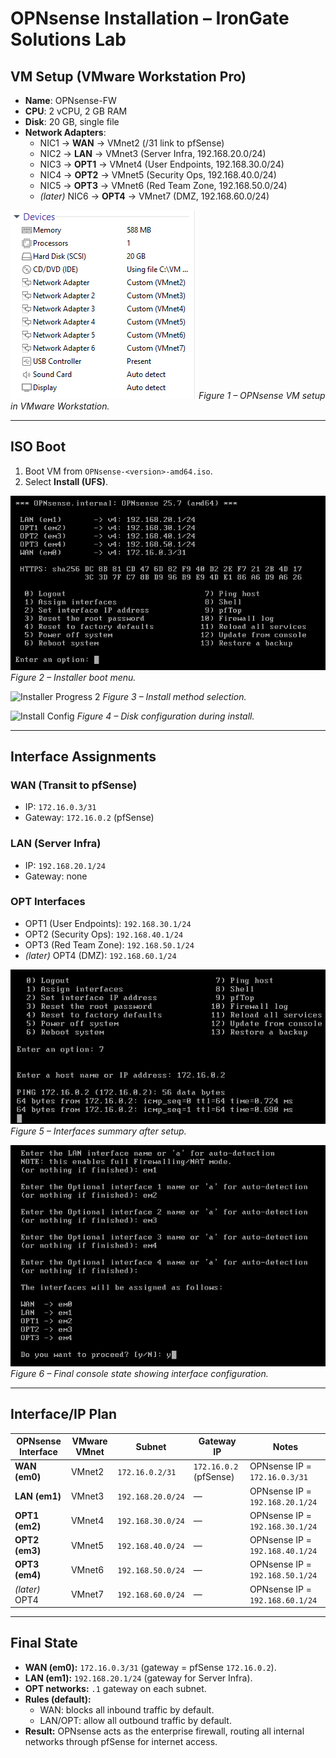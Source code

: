 # OPNsense Installation – IronGate Solutions Lab

## VM Setup (VMware Workstation Pro)
- **Name**: OPNsense-FW
- **CPU**: 2 vCPU, 2 GB RAM
- **Disk**: 20 GB, single file
- **Network Adapters**:
  - NIC1 → **WAN** → VMnet2 (/31 link to pfSense)
  - NIC2 → **LAN** → VMnet3 (Server Infra, 192.168.20.0/24)
  - NIC3 → **OPT1** → VMnet4 (User Endpoints, 192.168.30.0/24)
  - NIC4 → **OPT2** → VMnet5 (Security Ops, 192.168.40.0/24)
  - NIC5 → **OPT3** → VMnet6 (Red Team Zone, 192.168.50.0/24)
  - *(later)* NIC6 → **OPT4** → VMnet7 (DMZ, 192.168.60.0/24)

![VM Settings](../../assets/opnsense/vm_settings.png)
*Figure 1 – OPNsense VM setup in VMware Workstation.*

---

## ISO Boot
1. Boot VM from `OPNsense-<version>-amd64.iso`.
2. Select **Install (UFS)**.

![Installer Progress 1](../../assets/opnsense/installer_progress1.png)
*Figure 2 – Installer boot menu.*

![Installer Progress 2](../assets/opnsense/installer_progress2.png)
*Figure 3 – Install method selection.*

![Install Config](../assets/opnsense/install_config.png)
*Figure 4 – Disk configuration during install.*

---

## Interface Assignments

### WAN (Transit to pfSense)
- IP: `172.16.0.3/31`
- Gateway: `172.16.0.2` (pfSense)

### LAN (Server Infra)
- IP: `192.168.20.1/24`
- Gateway: none

### OPT Interfaces
- OPT1 (User Endpoints): `192.168.30.1/24`
- OPT2 (Security Ops): `192.168.40.1/24`
- OPT3 (Red Team Zone): `192.168.50.1/24`
- *(later)* OPT4 (DMZ): `192.168.60.1/24`

![Final State](../../assets/opnsense/final_state.png)
*Figure 5 – Interfaces summary after setup.*

![Console End State](../../assets/opnsense/endstate.png)
*Figure 6 – Final console state showing interface configuration.*

---

## Interface/IP Plan

| OPNsense Interface | VMware VMnet | Subnet            | Gateway IP          | Notes                                |
|--------------------|--------------|-------------------|---------------------|--------------------------------------|
| **WAN (em0)**      | VMnet2       | `172.16.0.2/31`   | `172.16.0.2` (pfSense) | OPNsense IP = `172.16.0.3/31`        |
| **LAN (em1)**      | VMnet3       | `192.168.20.0/24` | —                   | OPNsense IP = `192.168.20.1/24`      |
| **OPT1 (em2)**     | VMnet4       | `192.168.30.0/24` | —                   | OPNsense IP = `192.168.30.1/24`      |
| **OPT2 (em3)**     | VMnet5       | `192.168.40.0/24` | —                   | OPNsense IP = `192.168.40.1/24`      |
| **OPT3 (em4)**     | VMnet6       | `192.168.50.0/24` | —                   | OPNsense IP = `192.168.50.1/24`      |
| *(later)* OPT4     | VMnet7       | `192.168.60.0/24` | —                   | OPNsense IP = `192.168.60.1/24`      |

---

## Final State
- **WAN (em0):** `172.16.0.3/31` (gateway = pfSense `172.16.0.2`).
- **LAN (em1):** `192.168.20.1/24` (gateway for Server Infra).
- **OPT networks:** `.1` gateway on each subnet.
- **Rules (default):**
  - WAN: blocks all inbound traffic by default.
  - LAN/OPT: allow all outbound traffic by default.
- **Result:** OPNsense acts as the enterprise firewall, routing all internal networks through pfSense for internet access.
